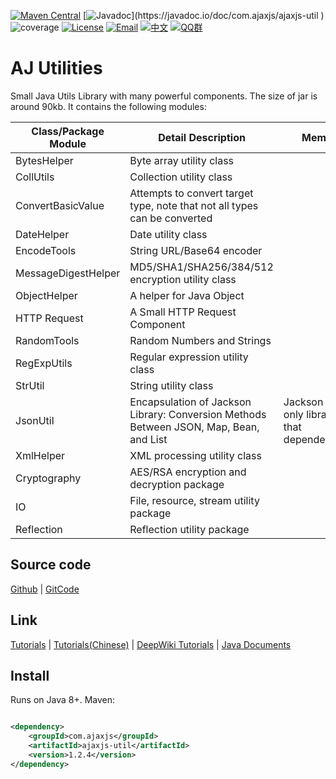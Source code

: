 [![Maven Central](https://img.shields.io/maven-central/v/com.ajaxjs/ajaxjs-util?label=Latest%20Release)](https://central.sonatype.com/artifact/com.ajaxjs/ajaxjs-util)
[![Javadoc](https://img.shields.io/badge/javadoc-1.2.0-brightgreen.svg?)](https://javadoc.io/doc/com.ajaxjs/ajaxjs-util )
![coverage](https://img.shields.io/badge/coverage-80%25-yellowgreen.svg?maxAge=2592000)
[![License](https://img.shields.io/badge/license-Apache--2.0-green.svg?longCache=true&style=flat)](http://www.apache.org/licenses/LICENSE-2.0.txt)
[![Email](https://img.shields.io/badge/Contact--me-Email-orange.svg)](mailto:frank@ajaxjs.com)
[![中文](https://img.shields.io/badge/lang-中文-red)](./README.zh-CN.md)
[![QQ群](https://framework.ajaxjs.com/static/qq.svg)](https://shang.qq.com/wpa/qunwpa?idkey=3877893a4ed3a5f0be01e809e7ac120e346102bd550deb6692239bb42de38e22)

# AJ Utilities

Small Java Utils Library with many powerful components. The size of jar is around 90kb. It contains the following modules:

| Class/Package Module | Detail Description                                                                     | Memo                                      |
|----------------------|----------------------------------------------------------------------------------------|-------------------------------------------|
| BytesHelper          | Byte array utility class                                                               |                                           |
| CollUtils            | Collection utility class                                                               |                                           |
| ConvertBasicValue    | Attempts to convert target type, note that not all types can be converted              |                                           |
| DateHelper           | Date utility class                                                                     |                                           |
| EncodeTools          | String URL/Base64 encoder                                                              |                                           |
| MessageDigestHelper  | MD5/SHA1/SHA256/384/512 encryption utility class                                       |                                           |
| ObjectHelper         | A helper for Java Object                                                               |                                           |
| HTTP Request         | A Small HTTP Request Component                                                         |                                           |
| RandomTools          | Random Numbers and Strings                                                             |                                           |
| RegExpUtils          | Regular expression utility class                                                       |                                           |
| StrUtil              | String utility class                                                                   |                                           |
| JsonUtil             | Encapsulation of Jackson Library: Conversion Methods Between JSON, Map, Bean, and List | Jackson is only library that dependencies |
| XmlHelper            | XML processing utility class                                                           |                                           |
| Cryptography         | AES/RSA encryption and decryption package                                              |                                           |
| IO                   | File, resource, stream utility package                                                 |                                           |
| Reflection           | Reflection utility package                                                             |                                           |

## Source code

[Github](https://github.com/lightweight-component/aj-util) | [GitCode](https://gitcode.com/lightweight-component/aj-util)

## Link

[Tutorials](https://framework.ajaxjs.com/aj-util/) | [Tutorials(Chinese)](https://framework.ajaxjs.com/aj-util/cn/) | [DeepWiki Tutorials](https://deepwiki.com/lightweight-component/aj-util) | [Java Documents](https://javadoc.io/doc/com.ajaxjs/ajaxjs-util)

## Install

Runs on Java 8+. Maven:

```xml

<dependency>
    <groupId>com.ajaxjs</groupId>
    <artifactId>ajaxjs-util</artifactId>
    <version>1.2.4</version>
</dependency>
```